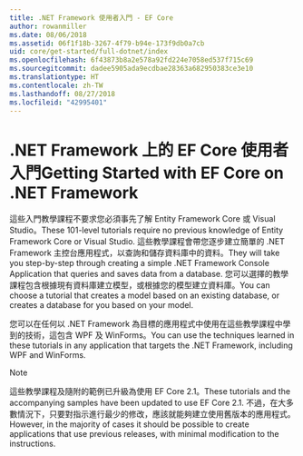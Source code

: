 ```yaml
---
title: .NET Framework 使用者入門 - EF Core
author: rowanmiller
ms.date: 08/06/2018
ms.assetid: 06f1f18b-3267-4f79-b94e-173f9db0a7cb
uid: core/get-started/full-dotnet/index
ms.openlocfilehash: 6f43873b8a2e578a92fd224e7058ed537f715c69
ms.sourcegitcommit: dadee5905ada9ecdbae28363a682950383ce3e10
ms.translationtype: HT
ms.contentlocale: zh-TW
ms.lasthandoff: 08/27/2018
ms.locfileid: "42995401"
---
```

# <a name="getting-started-with-ef-core-on-net-framework"></a><span data-ttu-id="69b46-102">.NET Framework 上的 EF Core 使用者入門</span><span class="sxs-lookup"><span data-stu-id="69b46-102">Getting Started with EF Core on .NET Framework</span></span>

<span data-ttu-id="69b46-103">這些入門教學課程不要求您必須事先了解 Entity Framework Core 或 Visual Studio。</span><span class="sxs-lookup"><span data-stu-id="69b46-103">These 101-level tutorials require no previous knowledge of Entity Framework Core or Visual Studio.</span></span> <span data-ttu-id="69b46-104">這些教學課程會帶您逐步建立簡單的 .NET Framework 主控台應用程式，以查詢和儲存資料庫中的資料。</span><span class="sxs-lookup"><span data-stu-id="69b46-104">They will take you step-by-step through creating a simple .NET Framework Console Application that queries and saves data from a database.</span></span> <span data-ttu-id="69b46-105">您可以選擇的教學課程包含根據現有資料庫建立模型，或根據您的模型建立資料庫。</span><span class="sxs-lookup"><span data-stu-id="69b46-105">You can choose a tutorial that creates a model based on an existing database, or creates a database for you based on your model.</span></span>

<span data-ttu-id="69b46-106">您可以在任何以 .NET Framework 為目標的應用程式中使用在這些教學課程中學到的技術，這包含 WPF 及 WinForms。</span><span class="sxs-lookup"><span data-stu-id="69b46-106">You can use the techniques learned in these tutorials in any application that targets the .NET Framework, including WPF and WinForms.</span></span>

> [!NOTE]  
> <span data-ttu-id="69b46-107">這些教學課程及隨附的範例已升級為使用 EF Core 2.1。</span><span class="sxs-lookup"><span data-stu-id="69b46-107">These tutorials and the accompanying samples have been updated to use EF Core 2.1.</span></span> <span data-ttu-id="69b46-108">不過，在大多數情況下，只要對指示進行最少的修改，應該就能夠建立使用舊版本的應用程式。</span><span class="sxs-lookup"><span data-stu-id="69b46-108">However, in the majority of cases it should be possible to create applications that use previous releases, with minimal modification to the instructions.</span></span>

